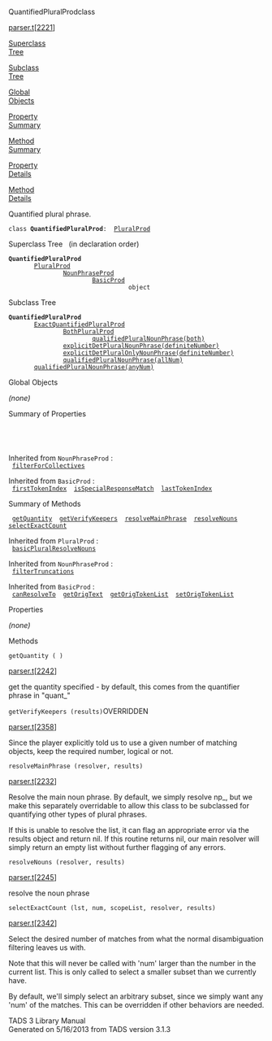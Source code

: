 <span class="title">QuantifiedPluralProd</span><span class="type">class</span>

[parser.t](../file/parser.t.html)\[[2221](../source/parser.t.html#2221)\]

[Superclass  
Tree](#_SuperClassTree_)

[Subclass  
Tree](#_SubClassTree_)

[Global  
Objects](#_ObjectSummary_)

[Property  
Summary](#_PropSummary_)

[Method  
Summary](#_MethodSummary_)

[Property  
Details](#_Properties_)

[Method  
Details](#_Methods_)

<div class="fdesc">

Quantified plural phrase.

`class `**`QuantifiedPluralProd`**` :   `[`PluralProd`](../object/PluralProd.html)

</div>

<span id="_SuperClassTree_"></span>

<div class="mjhd">

<span class="hdln">Superclass Tree</span>   (in declaration order)

</div>

**`QuantifiedPluralProd`**  
`         `[`PluralProd`](../object/PluralProd.html)  
`                 `[`NounPhraseProd`](../object/NounPhraseProd.html)  
`                         `[`BasicProd`](../object/BasicProd.html)  
`                                 object`  
<span id="_SubClassTree_"></span>

<div class="mjhd">

<span class="hdln">Subclass Tree</span>  

</div>

**`QuantifiedPluralProd`**  
`         `[`ExactQuantifiedPluralProd`](../object/ExactQuantifiedPluralProd.html)  
`                 `[`BothPluralProd`](../object/BothPluralProd.html)  
`                         `[`qualifiedPluralNounPhrase(both)`](../object/qualifiedPluralNounPhrase(both).html)  
`                 `[`explicitDetPluralNounPhrase(definiteNumber)`](../object/explicitDetPluralNounPhrase(definiteNumber).html)  
`                 `[`explicitDetPluralOnlyNounPhrase(definiteNumber)`](../object/explicitDetPluralOnlyNounPhrase(definiteNumber).html)  
`                 `[`qualifiedPluralNounPhrase(allNum)`](../object/qualifiedPluralNounPhrase(allNum).html)  
`         `[`qualifiedPluralNounPhrase(anyNum)`](../object/qualifiedPluralNounPhrase(anyNum).html)  
<span id="_ObjectSummary_"></span>

<div class="mjhd">

<span class="hdln">Global Objects</span>  

</div>

*(none)* <span id="_PropSummary_"></span>

<div class="mjhd">

<span class="hdln">Summary of Properties</span>  

</div>

` `

` `

Inherited from `NounPhraseProd` :  
` `[`filterForCollectives`](../object/NounPhraseProd.html#filterForCollectives)`  `

Inherited from `BasicProd` :  
` `[`firstTokenIndex`](../object/BasicProd.html#firstTokenIndex)`  `[`isSpecialResponseMatch`](../object/BasicProd.html#isSpecialResponseMatch)`  `[`lastTokenIndex`](../object/BasicProd.html#lastTokenIndex)`  `

<span id="_MethodSummary_"></span>

<div class="mjhd">

<span class="hdln">Summary of Methods</span>  

</div>

` `[`getQuantity`](#getQuantity)`  `[`getVerifyKeepers`](#getVerifyKeepers)`  `[`resolveMainPhrase`](#resolveMainPhrase)`  `[`resolveNouns`](#resolveNouns)`  `[`selectExactCount`](#selectExactCount)`  `

Inherited from `PluralProd` :  
` `[`basicPluralResolveNouns`](../object/PluralProd.html#basicPluralResolveNouns)`  `

Inherited from `NounPhraseProd` :  
` `[`filterTruncations`](../object/NounPhraseProd.html#filterTruncations)`  `

Inherited from `BasicProd` :  
` `[`canResolveTo`](../object/BasicProd.html#canResolveTo)`  `[`getOrigText`](../object/BasicProd.html#getOrigText)`  `[`getOrigTokenList`](../object/BasicProd.html#getOrigTokenList)`  `[`setOrigTokenList`](../object/BasicProd.html#setOrigTokenList)`  `

<span id="_Properties_"></span>

<div class="mjhd">

<span class="hdln">Properties</span>  

</div>

*(none)* <span id="_Methods_"></span>

<div class="mjhd">

<span class="hdln">Methods</span>  

</div>

<span id="getQuantity"></span>

`getQuantity ( )`

[parser.t](../file/parser.t.html)\[[2242](../source/parser.t.html#2242)\]

<div class="desc">

get the quantity specified - by default, this comes from the quantifier
phrase in "quant\_"

</div>

<span id="getVerifyKeepers"></span>

`getVerifyKeepers (results)`<span class="rem">OVERRIDDEN</span>

[parser.t](../file/parser.t.html)\[[2358](../source/parser.t.html#2358)\]

<div class="desc">

Since the player explicitly told us to use a given number of matching
objects, keep the required number, logical or not.

</div>

<span id="resolveMainPhrase"></span>

`resolveMainPhrase (resolver, results)`

[parser.t](../file/parser.t.html)\[[2232](../source/parser.t.html#2232)\]

<div class="desc">

Resolve the main noun phrase. By default, we simply resolve np\_, but we
make this separately overridable to allow this class to be subclassed
for quantifying other types of plural phrases.

If this is unable to resolve the list, it can flag an appropriate error
via the results object and return nil. If this routine returns nil, our
main resolver will simply return an empty list without further flagging
of any errors.

</div>

<span id="resolveNouns"></span>

`resolveNouns (resolver, results)`

[parser.t](../file/parser.t.html)\[[2245](../source/parser.t.html#2245)\]

<div class="desc">

resolve the noun phrase

</div>

<span id="selectExactCount"></span>

`selectExactCount (lst, num, scopeList, resolver, results)`

[parser.t](../file/parser.t.html)\[[2342](../source/parser.t.html#2342)\]

<div class="desc">

Select the desired number of matches from what the normal disambiguation
filtering leaves us with.

Note that this will never be called with 'num' larger than the number in
the current list. This is only called to select a smaller subset than we
currently have.

By default, we'll simply select an arbitrary subset, since we simply
want any 'num' of the matches. This can be overridden if other behaviors
are needed.

</div>

<div class="ftr">

TADS 3 Library Manual  
Generated on 5/16/2013 from TADS version 3.1.3

</div>
